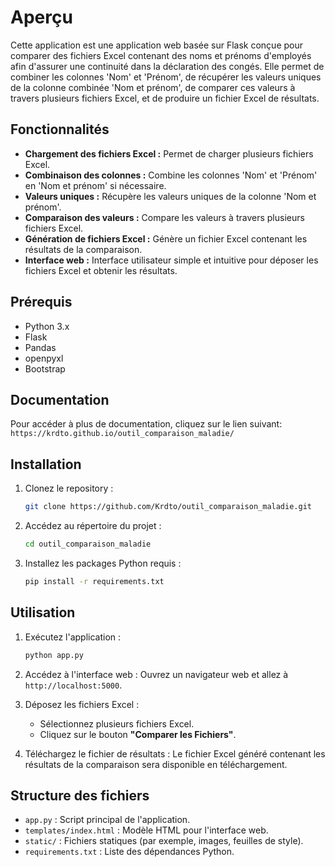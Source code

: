 # Aperçu

Cette application est une application web basée sur Flask conçue pour comparer des fichiers Excel contenant des noms et prénoms d'employés afin d'assurer une continuité dans la déclaration des congés. Elle permet de combiner les colonnes 'Nom' et 'Prénom', de récupérer les valeurs uniques de la colonne combinée 'Nom et prénom', de comparer ces valeurs à travers plusieurs fichiers Excel, et de produire un fichier Excel de résultats.

## Fonctionnalités

- **Chargement des fichiers Excel :** Permet de charger plusieurs fichiers Excel.
- **Combinaison des colonnes :** Combine les colonnes 'Nom' et 'Prénom' en 'Nom et prénom' si nécessaire.
- **Valeurs uniques :** Récupère les valeurs uniques de la colonne 'Nom et prénom'.
- **Comparaison des valeurs :** Compare les valeurs à travers plusieurs fichiers Excel.
- **Génération de fichiers Excel :** Génère un fichier Excel contenant les résultats de la comparaison.
- **Interface web :** Interface utilisateur simple et intuitive pour déposer les fichiers Excel et obtenir les résultats.

## Prérequis

- Python 3.x
- Flask
- Pandas
- openpyxl
- Bootstrap

## Documentation

Pour accéder à plus de documentation, cliquez sur le lien suivant: `https://krdto.github.io/outil_comparaison_maladie/`

## Installation

1. Clonez le repository :
    ```bash
    git clone https://github.com/Krdto/outil_comparaison_maladie.git
    ```

2. Accédez au répertoire du projet :
    ```bash
    cd outil_comparaison_maladie
    ```

3. Installez les packages Python requis :
    ```bash
    pip install -r requirements.txt
    ```

## Utilisation

1. Exécutez l'application :
    ```bash
    python app.py
    ```

2. Accédez à l'interface web :
    Ouvrez un navigateur web et allez à `http://localhost:5000`.

3. Déposez les fichiers Excel :
    - Sélectionnez plusieurs fichiers Excel.
    - Cliquez sur le bouton **"Comparer les Fichiers"**.

4. Téléchargez le fichier de résultats :
    Le fichier Excel généré contenant les résultats de la comparaison sera disponible en téléchargement.

## Structure des fichiers

- `app.py` : Script principal de l'application.
- `templates/index.html` : Modèle HTML pour l'interface web.
- `static/` : Fichiers statiques (par exemple, images, feuilles de style).
- `requirements.txt` : Liste des dépendances Python.
